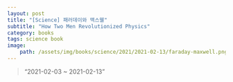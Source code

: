 ```yaml
---
layout: post
title: "[Science] 패러데이와 맥스웰"
subtitle: "How Two Men Revolutionized Physics"
category: books
tags: science book
image:
    path: /assets/img/books/science/2021/2021-02-13/faraday-maxwell.png
---
```


> “2021-02-03 ~ 2021-02-13”
